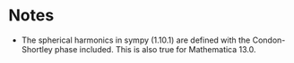 # Notes

+ The spherical harmonics in sympy (1.10.1) are defined with the Condon-Shortley phase included. This is also true for Mathematica 13.0.
